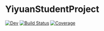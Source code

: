 # YiyuanStudentProject

[![Dev](https://img.shields.io/badge/docs-dev-blue.svg)](https://DRollin.github.io/YiyuanStudentProject.jl/dev/)
[![Build Status](https://github.com/DRollin/YiyuanStudentProject.jl/actions/workflows/CI.yml/badge.svg?branch=main)](https://github.com/DRollin/YiyuanStudentProject.jl/actions/workflows/CI.yml?query=branch%3Amain)
[![Coverage](https://codecov.io/gh/DRollin/YiyuanStudentProject.jl/branch/main/graph/badge.svg)](https://codecov.io/gh/DRollin/YiyuanStudentProject.jl)

